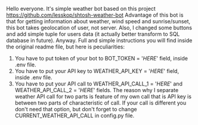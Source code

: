 Hello everyone. It's simple weather bot based on this project https://github.com/lesskop/shtosh-weather-bot
Advantage of this bot is that for getting information about weather, wind speed and sunrise/sunset, this bot takes 
geolocation of user, not server. Also, I changed some buttons and add simple tuple for users data (it actually
better transform to SQL database in future).
Anyway.
Full and simple instructions you will find inside the original readme file, but here is peculiarities:
1. You have to put token of your bot to BOT_TOKEN = '*HERE*' field, inside .env file.
2. You have to put your API key to WEATHER_API_KEY = '*HERE*' field, inside .env file.
3. You have to put your API call to WEATHER_API_CALL_1 = '*HERE*' and WEATHER_API_CALL_2 = '*HERE*' fields.
The reason why I separate weather API call for two parts is feature of my own call that is API key is between
two parts of characteristic of call. If your call is different you don't need that option, but don't forget to
change CURRENT_WEATHER_API_CALL in config.py file. 
